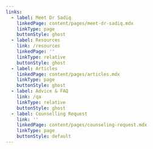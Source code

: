 ```yaml
---
links:
  - label: Meet Dr Sadiq
    linkedPage: content/pages/meet-dr-sadiq.mdx
    linkType: page
    buttonStyle: ghost
  - label: Resources
    link: /resources
    linkedPage: ''
    linkType: relative
    buttonStyle: ghost
  - label: Articles
    linkedPage: content/pages/articles.mdx
    linkType: page
    buttonStyle: ghost
  - label: Advice & FAQ
    link: /qa
    linkType: relative
    buttonStyle: ghost
  - label: Counselling Request
    link: ''
    linkedPage: content/pages/counseling-request.mdx
    linkType: page
    buttonStyle: default
---
```


